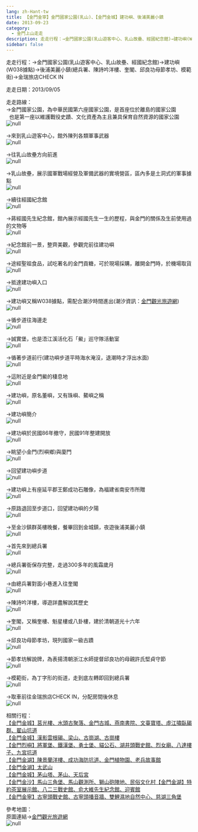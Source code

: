 ```yaml
---
lang: zh-Hant-tw
title: 【金門金寧】金門國家公園(乳山)、【金門金城】建功嶼、後浦美麗小鎮
date: 2013-09-23
category: 
  - 金門上山走走
description: 走走行程：→金門國家公園(乳山遊客中心、乳山故壘、經國紀念館)→建功嶼(W038據點)→後浦美麗小鎮(總兵署、陳詩吟洋樓、奎閣、邱良功母節孝坊、模範街)→金瑞旅店CHECK IN
sidebar: false
---
```


走走行程：→金門國家公園(乳山遊客中心、乳山故壘、經國紀念館)→建功嶼(W038據點)→後浦美麗小鎮(總兵署、陳詩吟洋樓、奎閣、邱良功母節孝坊、模範街)→金瑞旅店CHECK IN

走走日期：2013/09/05

走走路線：  
→金門國家公園，為中華民國第六座國家公園，是首座位於離島的國家公園  
  也是第一座以維護戰役史蹟、文化資產為主且兼具保育自然資源的國家公園  
![null](image/343788448_l.jpg)

→來到乳山遊客中心，館外陳列各類軍事武器  
![null](image/343789410_l.jpg)

→往乳山故壘方向前進  
![null](image/343790236_l.jpg)

→乳山故壘，展示國軍戰場經營及軍備武器的實境營區，區內多是土洞式的軍事據點  
![null](image/343791020_l.jpg)

→續往經國紀念館  
![null](image/343791844_l.jpg)

→蔣經國先生紀念館，館內展示經國先生一生的歷程，與金門的關係及生前使用過的文物等  
![null](image/343792611_l.jpg)

→紀念館前一景，整齊美觀，參觀完前往建功嶼  
![null](image/343793295_l.jpg)

→途經聖祖食品，試吃著名的金門貢糖，可於現場採購，離開金門時，於機場取貨  
![null](image/343793986_l.jpg)

→抵達建功嶼入口  
![null](image/343794732_l.jpg)

→建功嶼又稱W038據點，需配合潮汐時間進出(潮汐資訊：[金門觀光旅遊網](http://tour.kinmen.gov.tw/chinese/tide.aspx?n=10325))  
![null](image/343795560_l.jpg)

→循步道往海邊走  
![null](image/343796406_l.jpg)

→誠實堡，也是浯江溪活化石「鱟」巡守隊活動室  
![null](image/343797137_l.jpg)

→循著步道前行(建功嶼步道平時海水淹沒，退潮時才浮出水面)  
![null](image/343798009_l.jpg)

→這附近是金門鱟的棲息地  
![null](image/343798825_l.jpg)

→建功嶼，原名董嶼，又有珠嶼、鰲嶼之稱  
![null](image/343799787_l.jpg)

→建功嶼簡介  
![null](image/343800827_l.jpg)

→建功嶼於民國86年撤守，民國91年整建開放  
![null](image/343801671_l.jpg)

→眺望小金門(烈嶼鄉)與廈門  
![null](image/343802687_l.jpg)

→回望建功嶼步道  
![null](image/343803717_l.jpg)

→建功嶼上有座延平郡王鄭成功石雕像，為福建省南安市所贈  
![null](image/343804726_l.jpg)

→原路退回至步道口，回望建功嶼的夕陽  
![null](image/343809329_l.jpg)

→至金沙鎮群英樓晚餐，餐畢回到金城鎮，夜遊後浦美麗小鎮  
![null](image/343810036_l.jpg)

→首先來到總兵署  
![null](image/343823529_l.jpg)

→總兵署衙保存完整，走過300多年的風霜歲月  
![null](image/343810945_l.jpg)

→由總兵署對面小巷進入往奎閣  
![null](image/343812293_l.jpg)

→陳詩吟洋樓，導遊詳盡解說其歷史  
![null](image/343813021_l.jpg)

→奎閣，又稱奎樓、魁星樓或八卦樓，建於清朝道光十六年  
![null](image/343814166_l.jpg)

→邱良功母節孝坊，現列國家一級古蹟  
![null](image/343814938_l.jpg)

→節孝坊解說牌，為表揚清朝浙江水師提督邱良功的母親許氏堅貞守節  
![null](image/343815596_l.jpg)

→模範街，為丁字形的街道，走到底左轉即回到總兵署  
![null](image/343816606_l.jpg)

→取車前往金瑞旅店CHECK IN，分配房間後休息  
![null](image/343817435_l.jpg)

相關行程：  
[【金門金城】莒光樓、水頭古聚落、金門古城、燕南書院、文臺寶塔、虛江嘯臥碣群、翟山坑道](http://blog.xuite.net/shiun101/1013399/118095140)  
[【金門金城】漢影雲根碣、梁山、古崗湖、古崗樓](http://blog.xuite.net/shiun101/1013399/118121827)  
[【金門烈嶼】將軍堡、鐵漢堡、勇士堡、貓公石、湖井頭戰史館、烈女廟、八達樓子、九宮坑道](http://blog.xuite.net/shiun101/1013399/118122658)  
[【金門金湖】陳景蘭洋樓、成功海防坑道、金門植物園、老兵故事館](http://blog.xuite.net/shiun101/1013399/118141360)  
[【金門金湖】太武山](http://blog.xuite.net/shiun101/1013399/118269126)  
[【金門金城】茅山塔、茅山、天后宮](http://blog.xuite.net/shiun101/1013399/118275291)  
[【金門金沙】馬山三角堡、馬山觀測所、獅山砲陣地、民俗文化村【金門金湖】特約茶室展示館、八二三戰史館、俞大維先生紀念館、迎賓館](http://blog.xuite.net/shiun101/1013399/118285873)  
[【金門金寧】古寧頭戰史館、古寧頭播音牆、雙鯉濕地自然中心、慈湖三角堡](http://blog.xuite.net/shiun101/1013399/118305859)

參考地圖：  
原圖連結→[金門觀光旅遊網](http://tour.kinmen.gov.tw/upload/relfile/trip/633941419108138807.jpg)  
![null](image/343898065_l.jpg)